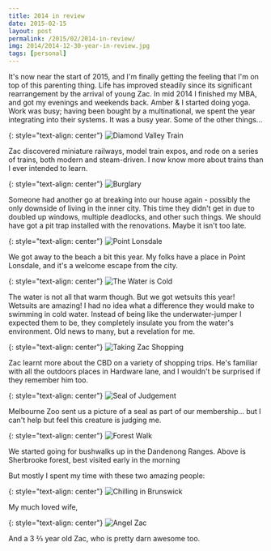 ```yaml
---
title: 2014 in review
date: 2015-02-15
layout: post
permalink: /2015/02/2014-in-review/
img: 2014/2014-12-30-year-in-review.jpg
tags: [personal]
---
```

It's now near the start of 2015, and I'm finally getting the feeling that I'm on top of this parenting thing. Life has improved steadily since its significant rearrangement by the arrival of young Zac. In mid 2014 I finished my MBA, and got my evenings and weekends back. Amber & I started doing yoga. Work was busy; having been bought by a multinational, we spent the year integrating into their systems. It was a busy year. Some of the other things...

{: style="text-align: center"}
![Diamond Valley Train]({{site.baseurl}}/assets/img/2014/2014-01-26-Diamond-Valley-Train.jpg)

Zac discovered miniature railways, model train expos, and rode on a series of trains, both modern and steam-driven. I now know more about trains than I ever intended to learn.

{: style="text-align: center"}
![Burglary]({{site.baseurl}}/assets/img/2014/2014-07-01-Burglary.jpg)

Someone had another go at breaking into our house again - possibly the only downside of living in the inner city. This time they didn't get in due to doubled up windows, multiple deadlocks, and other such things. We should have got a pit trap installed with the renovations. Maybe it isn't too late.

{: style="text-align: center"}
![Point Lonsdale]({{site.baseurl}}/assets/img/2014/2014-07-13-Point-Lonsdale.jpg)

We got away to the beach a bit this year. My folks have a place in Point Lonsdale, and it's a welcome escape from the city.

{: style="text-align: center"}
![The Water is Cold]({{site.baseurl}}/assets/img/2014/2014-09-27-1-the-water-is-cold.jpg)

The water is not all that warm though. But we got wetsuits this year! Wetsuits are amazing! I had no idea what a difference they would make to swimming in cold water. Instead of being like the underwater-jumper I expected them to be, they completely insulate you from the water's environment. Old news to many, but a revelation for me.

{: style="text-align: center"}
![Taking Zac Shopping]({{site.baseurl}}/assets/img/2014/2014-07-26-taking-Zac-shopping.jpg)

Zac learnt more about the CBD on a variety of shopping trips. He's familiar with all the outdoors places in Hardware lane, and I wouldn't be surprised if they remember him too.

{: style="text-align: center"}
![Seal of Judgement]({{site.baseurl}}/assets/img/2014/2014-09-12-Seal-of-Judgement.jpg)

Melbourne Zoo sent us a picture of a seal as part of our membership... but I can't help but feel this creature is judging me.

{: style="text-align: center"}
![Forest Walk]({{site.baseurl}}/assets/img/2014/2014-09-14-Forest-Walk.jpg)

We started going for bushwalks up in the Dandenong Ranges. Above is Sherbrooke forest, best visited early in the morning

But mostly I spent my time with these two amazing people:

{: style="text-align: center"}
![Chilling in Brunswick]({{site.baseurl}}/assets/img/2014/2014-10-11-chilling-in-Brunswick.jpg)

My much loved wife,

{: style="text-align: center"}
![Angel Zac]({{site.baseurl}}/assets/img/2014/2014-10-22-Angel-Zac.jpg)

And a 3 ⅔ year old Zac, who is pretty darn awesome too.

